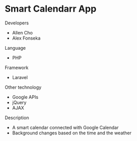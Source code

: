 # Smart Calendarr App

Developers
- Allen Cho
- Alex Fonseka

Language
- PHP

Framework
- Laravel

Other technology
- Google APIs
- jQuery
- AJAX

Description
- A smart calendar connected with Google Calendar
- Background changes based on the time and the weather


